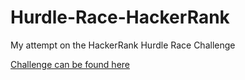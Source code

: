 # Hurdle-Race-HackerRank

My attempt on the HackerRank Hurdle Race Challenge

[Challenge can be found here](https://www.hackerrank.com/challenges/the-hurdle-race/problem)
